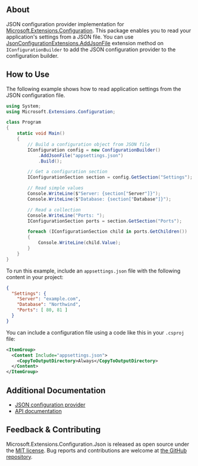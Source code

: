 ## About

<!-- A description of the package and where one can find more documentation -->

JSON configuration provider implementation for [Microsoft.Extensions.Configuration](https://www.nuget.org/packages/Microsoft.Extensions.Configuration/). This package enables you to read your application's settings from a JSON file. You can use [JsonConfigurationExtensions.AddJsonFile](https://learn.microsoft.com/dotnet/api/microsoft.extensions.configuration.jsonconfigurationextensions.addjsonfile) extension method on `IConfigurationBuilder` to add the JSON configuration provider to the configuration builder.

## How to Use

<!-- A compelling example on how to use this package with code, as well as any specific guidelines for when to use the package -->

The following example shows how to read application settings from the JSON configuration file.

```cs
using System;
using Microsoft.Extensions.Configuration;

class Program
{
    static void Main()
    {
        // Build a configuration object from JSON file
        IConfiguration config = new ConfigurationBuilder()
            .AddJsonFile("appsettings.json")
            .Build();

        // Get a configuration section
        IConfigurationSection section = config.GetSection("Settings");

        // Read simple values
        Console.WriteLine($"Server: {section["Server"]}");
        Console.WriteLine($"Database: {section["Database"]}");

        // Read a collection
        Console.WriteLine("Ports: ");
        IConfigurationSection ports = section.GetSection("Ports");

        foreach (IConfigurationSection child in ports.GetChildren())
        {
            Console.WriteLine(child.Value);
        }
    }
}
```

To run this example, include an `appsettings.json` file with the following content in your project:

```json
{
  "Settings": {
    "Server": "example.com",
    "Database": "Northwind",
    "Ports": [ 80, 81 ]
  }
}
```

You can include a configuration file using a code like this in your `.csproj` file:

```xml
<ItemGroup>
  <Content Include="appsettings.json">
    <CopyToOutputDirectory>Always</CopyToOutputDirectory>
  </Content>
</ItemGroup>
```

## Additional Documentation

<!-- Links to further documentation -->

* [JSON configuration provider](https://learn.microsoft.com/dotnet/core/extensions/configuration-providers#json-configuration-provider)
* [API documentation](https://learn.microsoft.com/dotnet/api/microsoft.extensions.configuration.json)

## Feedback & Contributing

<!-- How to provide feedback on this package and contribute to it -->

Microsoft.Extensions.Configuration.Json is released as open source under the [MIT license](https://licenses.nuget.org/MIT). Bug reports and contributions are welcome at [the GitHub repository](https://github.com/dotnet/runtime).